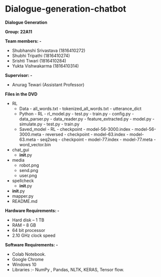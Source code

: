 # Dialogue-generation-chatbot
**Dialogue Generation**

**Group: 22A11**

**Team members: -**

- Shubhanshi Srivastava (1816410272)
- Shubhi Tripathi (1816410274)
- Srishti Tiwari (1816410284)
- Yukta Vishwakarma (1816410314)

**Supervisor: -**

- Anurag Tewari (Assistant Professor)

**Files in the DVD**
 - RL
     - Data
           - all_words.txt
           - tokenized_all_words.txt
           - utterance_dict
     - Python
           - RL
               - rl_model.py
               - test.py
               - train.py
           - config.py
           - data_parser.py
           - data_reader.py
           - feature_extracted.py
           - model.py
           - simulate.py
           - test.py
           - train.py
     - Saved_model
           - RL
               - checkpoint
               - model-56-3000.index
               - model-56-3000.meta
           - reversed
               - checkpoint
               - model-63.index
               - model-63.meta
           - seq2seq
               - checkpoint
               - model-77.index
               - model-77.meta
           - word_vector.bin
- chat_gui
     - __init__.py
- media 
     - robot.png
     - send.png
     - user.png
- spellcheck
     - __init__.py
- __init__.py
- mapper.py
- README.md

**Hardware Requirements: -**

- Hard disk – 1 TB
- RAM – 8 GB
- 64 bit processor
- 2.10 GHz clock speed

**Software Requirements: -**

- Colab Notebook.
- Google Chrome
- Windows 10
- Libraries :- NumPy , Pandas, NLTK, KERAS, Tensor flow.
